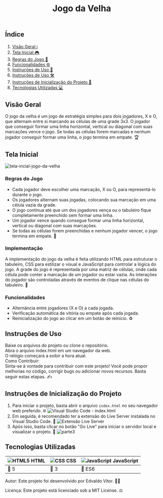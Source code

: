<body>
  <header>
    <h1>Jogo da Velha</h1>
  </header>
  <main>
    <h2>Índice</h2>
    <ol>
      <li><a href="#visão-geral">Visão Geral ℹ️</a></li>
      <li><a href="#tela-do-dashboard">Tela Inicial 🎮</a></li>
      <li><a href="#project-structure">Regras do Jogo 📜</a></li>
      <li><a href="#business-rules">Funcionalidades ⚙️</a></li>
      <li><a href="#business-rules">Instruções de Uso 📝</a></li>
      <li><a href="#funcionamento-dos-filtros">Instruções de Uso 🛠️</a></li>
      <li><a href="#instruções-de-inicialização-do-projeto">Instruções de Inicialização do Projeto 🚀</a></li>
      <li><a href="#tecnologias-utilizadas">Tecnologias Utilizadas 💻</a></li>
    </ol>
    <section id="visão-geral">
      <h2>Visão Geral</h2>
      <p> O jogo da velha é um jogo de estratégia simples para dois jogadores, X e O, que alternam entre si marcando as células de uma grade 3x3. O jogador que conseguir formar uma linha horizontal, vertical ou diagonal com suas marcações vence o jogo. Se todas as células forem marcadas e nenhum jogador conseguir formar uma linha, o jogo termina em empate. 🏆</p>
    </section>
    <section id="tela-do-dashboard">
      <h2>Tela Inicial</h2>
      
![tela-incial-jogo-da-velha](https://github.com/edvaldovitor250/jogo-da-velha/assets/116117189/ba5b6472-e1e9-4e84-946a-15047d954c58)
    </section>
    <section id="project-structure">
       <h3>Regras do Jogo</h3>
      <ul>
        <li>Cada jogador deve escolher uma marcação, X ou O, para representá-lo durante o jogo.</li>
        <li>Os jogadores alternam suas jogadas, colocando sua marcação em uma célula vazia da grade.</li>
        <li>O jogo continua até que um dos jogadores vença ou o tabuleiro fique completamente preenchido sem formar uma linha.</li>
        <li>Um jogador vence quando consegue formar uma linha horizontal, vertical ou diagonal com suas marcações.</li>
        <li>Se todas as células forem preenchidas e nenhum jogador vencer, o jogo termina em empate. 🤝</li>
      </ul>
      <h3>Implementação</h3>
      <p>
        A implementação do jogo da velha é feita utilizando HTML para estruturar o tabuleiro, CSS para estilizar o visual e JavaScript para controlar a lógica do jogo. A grade do jogo é representada por uma matriz de células, onde cada célula pode conter a marcação de um jogador ou estar vazia. As interações do jogador são controladas através de eventos de clique nas células do tabuleiro. 🔧
      </p>
    </section>
    <section id="business-rules">
       <h3>Funcionalidades</h3>
      <ul>
        <li>Alternância entre jogadores (X e O) a cada jogada.</li>
        <li>Verificação automática de vitória ou empate após cada jogada.</li>
        <li>Reinicialização do jogo ao clicar em um botão de reinício. ♻️</li>
      </ul>
    </section>
        <section id="funcionamento-dos-filtros">
          <h2>Instruções de Uso</h2>
          <p>Baixe os arquivos do projeto ou clone o repositório. <br>
          Abra o arquivo index.html em um navegador da web. <br>
          O relógio começará a exibir a hora atual. <br>
          Como Contribuir: <br>
          Sinta-se à vontade para contribuir com este projeto! Você pode propor melhorias no código, corrigir bugs ou adicionar novos recursos. Basta seguir estas etapas. ✍️</p>
        </section>
        <section id="tela---cliente">
    <h2>Instruções de Inicialização do Projeto</h2>
    <ol>
        <li>
            Para iniciar o projeto, basta abrir o arquivo <code>index.html</code> no seu navegador web preferido. 🌐
            <img src="https://github.com/edvaldovitor250/dashbord/assets/116117189/8b9fb383-d9e5-44b8-9e54-dff95d16fb44" alt="Visual Studio Code - index.html">
        </li>
        <li>
            Em seguida, é recomendado ter a extensão do Live Server instalada no Visual Studio Code. 🚀
            <img src="https://github.com/edvaldovitor250/dashbord/assets/116117189/88c85725-2358-4f13-b6ed-1e9270f87beb" alt="Extensão Live Server">
        </li>
        <li>
            Após isso, basta clicar no botão "Go Live" para iniciar o servidor local e visualizar o projeto. 🚀
            <img src="https://github.com/edvaldovitor250/jogo-da-velha/assets/116117189/abf9458d-1816-43d1-abe0-8693d8d0a462" alt="parte3">
        </li>
    </ol>
</section>
        <section id="tecnologias-utilizadas">
          <h2>Tecnologias Utilizadas</h2>
          <table>
            <thead>
              <tr>
                <th><img src="https://skillicons.dev/icons?i=html" alt="HTML5"> HTML</th>
                <th><img src="https://skillicons.dev/icons?i=css" alt="CSS"> CSS</th>
                <th><img src="https://skillicons.dev/icons?i=js" alt="JavaScript"> JavaScript</th>
              </tr>
            </thead>
            <tbody>
              <tr>
                <td>🔖 5</td>
                <td>🔖 3</td>
                <td>🔖 ES6</td>
              </tr>
            </tbody>
          </table>
        </section>
        <footer>
          <p>Autor: Este projeto foi desenvolvido por Edvaldo Vitor. 👨‍💻</p>
          <p>Licença: Este projeto está licenciado sob a MIT License. ⚖️</p>
        </footer>
      </main>
    </body>
